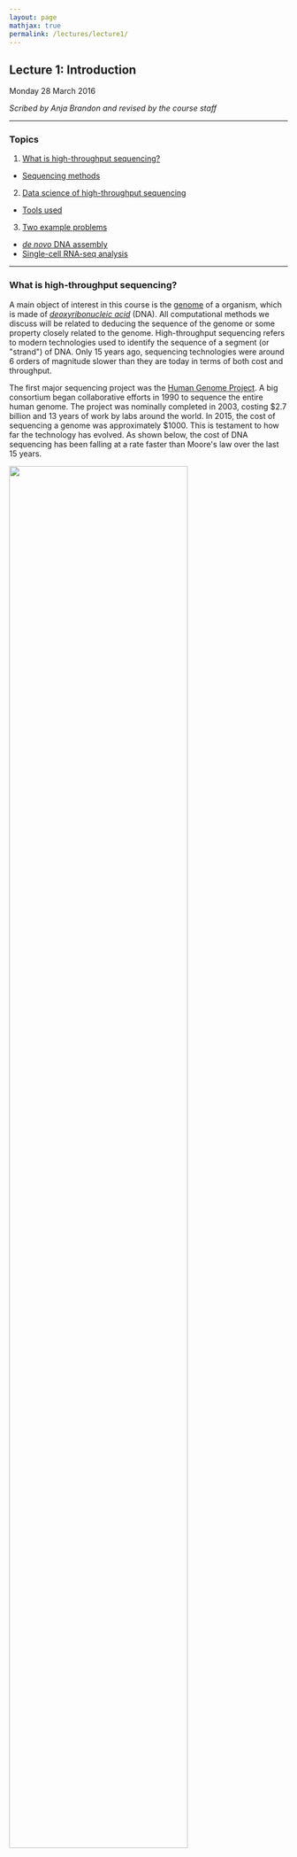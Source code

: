 ```yaml
---
layout: page
mathjax: true
permalink: /lectures/lecture1/
---
```

## Lecture 1: Introduction

Monday 28 March 2016

_Scribed by Anja Brandon and revised by the course staff_

-----------------

### Topics

1. <a href='#what'> What is high-throughput sequencing? </a>  
  - <a href='#seq'> Sequencing methods
2. <a href='#ds-or-hts'> Data science of high-throughput sequencing </a>  
  - <a href='#tools'> Tools used </a>
3. <a href='#examples'> Two example problems </a>  
  - <a href='#assembly'> _de novo_ DNA assembly </a>  
  - <a href='#scrnaseq'> Single-cell RNA-seq analysis </a>

----------------

### What is high-throughput sequencing? <a id='what'></a>

A main object of interest in this course
is the [genome](https://en.wikipedia.org/wiki/Genome) of a
organism, which is made of
[_deoxyribonucleic acid_](https://ghr.nlm.nih.gov/handbook/basics/dna) (DNA).
All computational methods we discuss will
be related to deducing the sequence of the genome
or some property closely related to the genome. High-throughput sequencing refers to modern technologies used to identify the sequence of a segment (or "strand") of DNA. Only 15 years ago, sequencing technologies were around 6 orders
of magnitude slower than they are today in terms of both cost and throughput.

The first major sequencing project was the
[Human Genome Project](https://www.genome.gov/10001772).
A big consortium began collaborative efforts in 1990 to
sequence the entire human genome.
The project was nominally completed in 2003, costing $2.7 billion and 13 years of
work by labs around the world. In 2015, the cost of sequencing a genome was approximately $1000. This is testament to how far the technology has
evolved. As shown below,
the cost of DNA sequencing has been falling
at a rate faster than Moore's law over the last
15 years.


<!-- ![Cost of DNA sequencing over the years](/assets/lecture1/HTS_cost.png){: width="99%"} -->


<div class="fig figcenter fighighlight">
  <img src="/assets/lecture1/HTS_cost.png" width="80%">
  <div class="figcaption">Cost of DNA sequencing over the years.</div>
</div>

DNA is a very important biomolecule,
but it’s only one of many important biomolecules.
Other important biological molecules include
[ribonucleic acids](https://en.wikipedia.org/wiki/RNA) (RNA)
and [proteins](https://en.wikipedia.org/wiki/Protein).
Some innovative bio-chemistry has allowed the
use of DNA sequencing technology for measuring properties of
various other biological molecules (and there are even proposals on how to use DNA sequencing for
[detecting dark matter](http://arxiv.org/abs/1206.6809)).

High-throughput sequencing can be thought of as a microscope
that can be used to measure a variety of quantities. The basic paradigm (shown below) is to reduce the estimation problem of
interest to a DNA sequencing problem, which can be handled
using high-throughput sequencing. This is similar in principle
to the reduction used to solve many mathematical problems
or to show NP-hardness of various problems.

<div class="fig figcenter fighighlight">
  <img src="/assets/lecture1/star_seq_paradigm.png" width="99%">
  <div class="figcaption">The *-seq paradigm: Convert the problem of interest to a DNA sequencing problem.</div>
</div>

For the biochemist, the challenge is in determining how to convert the problem of
interest to a problem which can be tackled
using high-throughput sequencing. This is similar to how biologists design experiments such that the results can
be observed under a microscope. For the computational biologist, the challenge is in performing the relevant type of
inference on the
data observed using high-throughput sequencing.
Some important sequencing assays are:

- RNA-Seq: RNA is an important intermediate product for producing protein from DNA.
While every cell in an organism has the same DNA, an individual cell's RNA content may be very different. RNA in cells can also vary depending on temporal and environmental factors. RNA-Seq is an assay that "measures" RNA, and
this was the first assay in which high-throughput
sequencing was used to measure a molecule other than
DNA. The assay was developed in 2008 by
[Mortazavi _et al_](http://www.nature.com/nmeth/journal/v5/n7/abs/nmeth.1226.html).

- ChIP-Seq: Different cells express different RNA because of _epigenetic_ factors or molecules that influence how the genome is packed in the cell. DNA in cells
are bound to proteins called histones, and for different cells, different parts of the genome are bound to histones. DNA wrapped around histones are harder to access and are not converted to RNA. ChIP-Seq is
an assay which was developed measure the
regions of the genome that are bound to histones. This assay was developed in 2007 by
[Johnson _et al_.](http://science.sciencemag.org/content/316/5830/1497).
Another recent assay called
[ATAC-seq](http://www.nature.com/nmeth/journal/v10/n12/full/nmeth.2688.html)
measures regions of the genome that are _not_ bound to histones.

- Hi-C-Seq: This assay measures the 3D
structure of molecules and was developed by
[Belton _et al_.](http://www.ncbi.nlm.nih.gov/pmc/articles/PMC3874846/)
in 2012.

One of the most interesting and important problems in genomics is
predicting _phenotype_ (physical characteristics
such as a person's height or a person's favorite color)
from _genotype_ (DNA sequence).
In medicine, understanding the relationship between phenotype and genotype can allow researchers to predict a patient's susceptibility
to certain diseases by sequencing the patient's genome. A big success-story here is the
discovery that presence of a particular mutation in the
gene [BRCA1](http://www.cancer.gov/about-cancer/causes-prevention/genetics/brca-fact-sheet)
increases the risk of breast cancer to around
45%.

Another important application of high-throughput sequencing is
[cancer](http://cancergenome.nih.gov/cancergenomics/whatisgenomics/whatis).
Cancer is a "disease of the genome." It is caused
by rearrangements of the genome, which are sometimes very large.
By sequencing cancer cells, one gets information about
the nature of the cancer-causing mutation and can
tailor treatment.

[Non-invasive pre-natal testing](http://www.mayoclinic.org/tests-procedures/noninvasive-prenatal-testing/home/ovc-20187358)
for genetic birth defects
is another powerful application of
high-throughput sequencing. Traces of fetal DNA can be found
in the blood of the mother. The main idea here
is to sequence the maternal blood and
infer fetal genetic birth defects from the sequence.
High-throughput sequencing has been used successfully for detecting
[Down syndrome](http://www.mayoclinic.org/diseases-conditions/down-syndrome/basics/tests-diagnosis/con-20020948).

#### Sequencing methods <a id='seq'></a>

Science progresses by the
invention of measuring methods.
High-throughput Sequencing is one such measurement
tool; however,
high-throughput Sequencing is different
from many measurement tools because it
has a significant computational component. High-throughput
sequencing (also called
[_shotgun sequencing_](https://en.wikipedia.org/wiki/Shotgun_sequencing))
takes the DNA
sequence as input, breaks it into smaller fragments or _reads_, and
returns a noisy version of these smaller fragments. We note that the length of reads range from 50-50000
while the human genome is of length 3 billion. Fortunately,
these small noisy subsequences also contain information
about the genome. While a single read contains very little
information about the entire sequencing,  a
typical experiment generates a few hundred million reads
(and hence is called "high-throughput"). Extraction of the information contained within reads requires clever
computational processing, and this is the flavor of problems
we will discuss in this class. We also note that the sequencing process can be very noisy. Each of the reads can be potentially different from the original subsequence of the DNA the read came
from.

The sequencing revolution arose due to the rapid evolution of sequencing
technologies. Sequencing began with
[Fred Sanger](https://en.wikipedia.org/wiki/Frederick_Sanger),
who first came up with
[Sanger sequencing](https://en.wikipedia.org/wiki/Sanger_sequencing) technology.
This was a relatively low-throughput technology and was the dominant technology
until the late 1990s.
[Second generation sequencing](http://genomesunzipped.org/2010/09/basics-second-generation-sequencing.php)
is most heavily represented by [Illumina](http://www.illumina.com/technology/next-generation-sequencing.html)
and is currently the dominant technology. Recent developments in Illumina sequencing have
allowed scientists perform
[single-cell sequencing](https://en.wikipedia.org/wiki/Single_cell_sequencing) or the sequencing of individual cells.
Companies like
[PacBio](http://www.pacb.com/smrt-science/smrt-sequencing/)
and [Oxford Nanopore](https://nanoporetech.com/applications/dna-nanopore-sequencing) have led recent developments in third and fourth generation
sequencing technologies.

High-throughput sequencing is a fast changing area with new technologies
emerging constantly. All these technologies give us reads, but each
uses different chemical processes to generate the reads. There are two
main properties of reads that are important from a computational perspective:

1. _Read lengths_: The longer the reads are the more information they contain.
Ideally, a read is simply the entire genome. Unfortunately, a read of such length is not achievable by chemistry today or in the foreseeable future.
Illumina reads are around 100bp-200bp long, and
PacBio reads are over 10000 bp long. While PacBio reads are longer than Illumina
reads, they are still much shorter than genome lengths.  
2. _Error rates and types of errors_: Illumina has relatively low error rates of 1-2%, and errors here are mostly substitution errors (_i.e._ a base being
replaced by some other base). PacBio reads have higher error rates
of 10-15%, and errors here are insertions and deletions.

The figure below shows some characteristics of different sequencing technologies.
<div class="fig figcenter fighighlight">
  <img src="/assets/lecture1/Figure5_different_sequencing_technologies.png" width="99%">
  <div class="figcaption">Characteristics of different sequencing technologies.</div>
</div>

### Data science of high-throughput sequencing <a id='ds-or-hts'></a>

The success of high-throughput sequencing is mainly due to
the creative use of read data to solve various problems. For this course, data science problems can be categorized into one of three types:

1. _Data processing_:
- Assembly or _de novo_ assembly: Recovering the DNA or RNA from short noisy reads.  
- Variant calling: Individuals of the same species have very similar genomes.
For example, any two humans share 99.8% of their genetic material. Because a reference human genome is available,
scientists are often interested in the differences of an individual's genome
from this reference genome. Variant calling is the problem of inferring these differences.  
- Phasing: The chromosomes in humans (and other higher animals) come in pairs but
are crushed and sequenced together. Often scientists want to separate the sequence
on the two chromosomes. This is called the phasing problem.  
- Quantification: RNA is an important biological molecule in cells, as discussed
above. There are potentially 10000s types of RNA molecules observed in an individual cell. Quantification is a counting problem; scientists are interested
in estimating how many copies of each type of RNA are in a cell or population of cells.

2. _Data management_: With large databases, natural problems that arise include
- Privacy
- Compression

3. _Data utilization_: Here we use the data to make useful inferences. These problems include  
- Single-cell analysis: Properties like diversity in cell populations are inferred from single-cell datasets.
- [Genome Wide Association Studies](https://en.wikipedia.org/wiki/Genome-wide_association_study)
(GWAS): This problem looks at the association between genomes and
various characteristics of individuals.  
- Multi-omics data analysis: Methods for combining DNA, RNA, and
protein measurements to make predictions.

These different problems are illustrated below:
<div class="fig figcenter fighighlight">
  <img src="/assets/lecture1/Figure4_problem_collage.png" width="70%">
  <div class="figcaption">Data science of High-throughput sequencing.</div>
</div>

#### Tools used <a id='tools'></a>

When working with high-throughput sequencing data, we first attempt to model the data. This usually involves many assumptions which are
not true in practice. While inaccurate, these models are used to come up with initial interesting algorithms. As real data often does
not satisfy these assumptions, some additional effort is required to get working algorithms even when the modeling is reasonable. Some tools we will use in this course are:

- Combinatorial algorithms: Problems like genome assembly involve working on
combinatorial objects like graphs, and combinatorial algorithms naturally follow.
- Statistical Signal Processing: Because the data is noisy, we need signal processing techniques for dealing with the noise.  
- Information Theory: When performing inference, this gives a sense of how much data is necessary to achieve "good" estimates, allowing us to design optimal algorithms to achieve such estimates.
- Machine Learning

### Two Example Applications <a id='examples'></a>

In this section, we discuss two representative problems that will be
covered in this course.

#### DNA-assembly<a id='assembly'></a>

The DNA sequencer outputs an analog signal (e.g. light intensities
or electric signals). We want to process this
signal to get the sequence. In essence, one could think of the DNA as a message,
the sequencer as a communication channel, and the base caller and assembler as the
decoder. This abstraction is shown below:

<div class="fig figcenter fighighlight">
  <img src="/assets/lecture1/Figure6_DNA_decoding.png" width="70%">
  <div class="figcaption">DNA assembly as a message decoding problem.</div>
</div>

This abstraction gives us multiple avenues of exploring potential problems.
The extraction of digital information (discrete bases) from analog signals is a statistical signal processing problem. This involves various stochastic models with many parameters which need to be estimated.
Furthermore, one often has to account for
signals from adjacent bases interfering with one another. Dealing with intersymbol
interference is also a signal processing problem.

We can also consider the problem of assembling the genome from the reads obtained
after processing the analog signals. We want to first obtain an estimate of the number of reads necessary to be able to assemble with
reasonable accuracy. Using tools from information theory, we can
identify bottlenecks and design principles to deal with them, allowing us to
design efficient algorithms to overcome these bottlenecks. By efficient
here we mean linear in the number of reads.
In general, the size of data makes any super-linear algorithm unfeasible
in most cases; however, there are cases where smart algorithm design
and low level optimized software allows one to use algorithms that are quadratic in the number of reads.

#### Single-cell RNA quantification and analysis<a id='scrnaseq'></a>

As discussed above, RNA is another important biological molecule.
There exists around 10000 RNA sequences (or _transcripts_) floating in each cell,
each of which are 1000-10000 bp long. Biologists are interested in the problem of _quantifying_ or estimating the number of each RNA transcript in a cell.

Biologists and chemists have figured out ways to convert RNA back into DNA
(mainly using an enzyme _reverse transcriptase_), and then sequence the DNA
to get reads using shotgun sequencing. The computational problem is trying
to estimate the number of transcripts of each type from these reads.

One often uses the reference of known transcripts observed in an organism: the  _transcriptome_. Despite there existing a reference, many transcripts have common subsequences and therefore one can not always be sure of where
a read originates from. A good algorithm for solving this problem is
[expectation-maximization](https://en.wikipedia.org/wiki/Expectation%E2%80%93maximization_algorithm) (EM).

In a bulk experiment, a biologist crushes the 100s of millions of cells in a tissue together. After shotgun sequencing, the biologist obtains a mixture of the RNA
of all cells in the tissue. The transcript counts (or abundances) obtained
are therefore an estimate of the sum over all cells. Recent technologies have allowed biologists to sequence biological samples such as tissue at the single-cell resolution. Single-cell technologies allow researchers to observe the   diversity of cells within a cell population. Relevant problems here include clustering relevant features to uncover cell types.

-----------------

[Slides](/lectures/lecture1_slides.pdf)

-----------------

[This lecture as a pdf.](/assets/lecture1/lecture1.pdf)
